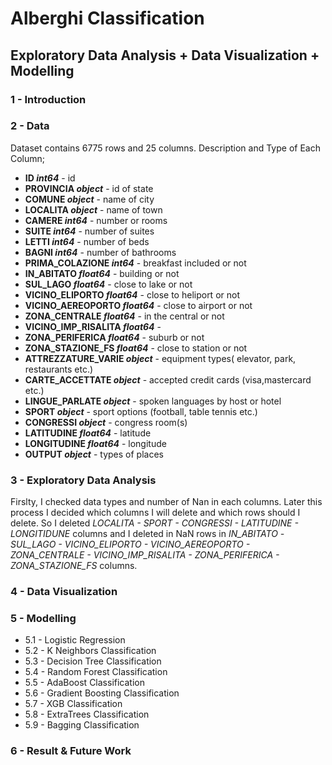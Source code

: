 
# Alberghi Classification


## Exploratory Data Analysis + Data Visualization + Modelling 

### 1 - Introduction

### 2 - Data

Dataset contains 6775 rows and 25 columns.
Description and Type of Each Column;

* __ID                       *int64*__   - id
* __PROVINCIA               *object*__   - id of state
* __COMUNE                  *object*__   - name of city
* __LOCALITA                *object*__   - name of town
* __CAMERE                   *int64*__   - number or rooms
* __SUITE                    *int64*__   - number of suites
* __LETTI                    *int64*__   - number of beds
* __BAGNI                    *int64*__   - number of bathrooms
* __PRIMA_COLAZIONE          *int64*__   - breakfast included or not
* __IN_ABITATO             *float64*__   - building or not
* __SUL_LAGO               *float64*__   - close to lake or not
* __VICINO_ELIPORTO        *float64*__   - close to heliport or not
* __VICINO_AEREOPORTO      *float64*__   - close to airport or not
* __ZONA_CENTRALE          *float64*__   - in the central or not
* __VICINO_IMP_RISALITA    *float64*__   -
* __ZONA_PERIFERICA        *float64*__   - suburb or not
* __ZONA_STAZIONE_FS       *float64*__   - close to station or not
* __ATTREZZATURE_VARIE      *object*__   - equipment types( elevator, park, restaurants etc.)
* __CARTE_ACCETTATE         *object*__   - accepted credit cards (visa,mastercard etc.)
* __LINGUE_PARLATE          *object*__   - spoken languages by host or hotel
* __SPORT                   *object*__   - sport options (football, table tennis etc.)
* __CONGRESSI               *object*__   - congress room(s)
* __LATITUDINE             *float64*__   - latitude
* __LONGITUDINE            *float64*__   - longitude
* __OUTPUT                  *object*__   - types of places

### 3 - Exploratory Data Analysis

Firslty, I checked data types and number of Nan in each columns. Later this process I decided which columns I will delete and which rows should I delete. So I deleted *LOCALITA - SPORT - CONGRESSI - LATITUDINE - LONGITIDUNE* columns and I deleted in NaN rows in *IN_ABITATO -SUL_LAGO - VICINO_ELIPORTO - VICINO_AEREOPORTO - ZONA_CENTRALE - VICINO_IMP_RISALITA - ZONA_PERIFERICA - ZONA_STAZIONE_FS* columns.

### 4 - Data Visualization

### 5 - Modelling 

* 5.1 - Logistic Regression
* 5.2 - K Neighbors Classification
* 5.3 - Decision Tree Classification
* 5.4 - Random Forest Classification
* 5.5 - AdaBoost Classification
* 5.6 - Gradient Boosting Classification
* 5.7 - XGB Classification
* 5.8 - ExtraTrees Classification
* 5.9 - Bagging Classification

### 6 - Result & Future Work
